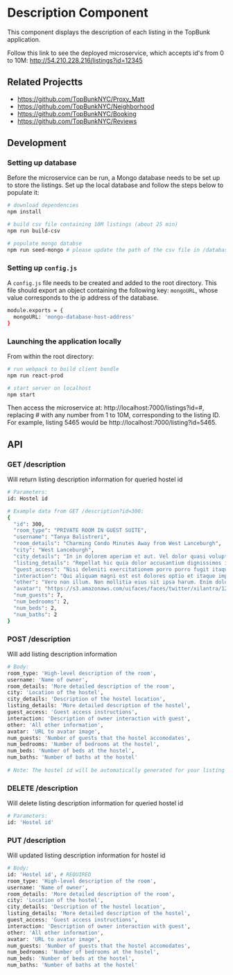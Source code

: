 # Description Component
This component displays the description of each listing in the TopBunk application.

Follow this link to see the deployed microservice, which accepts id's from 0 to 10M: http://54.210.228.216/listings?id=12345

## Related Projectts

  - https://github.com/TopBunkNYC/Proxy_Matt
  - https://github.com/TopBunkNYC/Neighborhood
  - https://github.com/TopBunkNYC/Booking
  - https://github.com/TopBunkNYC/Reviews

## Development

### Setting up database
Before the microservice can be run, a Mongo database needs to be set up to store the listings. Set up the local database and follow the steps below to populate it:

```sh
# download dependencies
npm install

# build csv file containing 10M listings (about 25 min)
npm run build-csv

# populate mongo databse
npm run seed-mongo # please update the path of the csv file in /database/mongoInit.sh to the location of your file
```

### Setting up `config.js`
A `config.js` file needs to be created and added to the root directory. This file should export an object containing the following key: `mongoURL`, whose value corresponds to the ip address of the database.

```sh
module.exports = {
  mongoURL: 'mongo-database-host-address'
}
```

### Launching the application locally
From within the root directory:

```sh
# run webpack to build client bundle
npm run react-prod

# start server on localhost
npm start
```

Then access the microservice at: http://localhost:7000/listings?id=#, replacing # with any number from 1 to 10M, corresponding to the listing ID. For example, listing 5465 would be http://localhost:7000/listing?id=5465.

## API

### GET /description
Will return listing description information for queried hostel id

```sh
# Parameters:
id: Hostel id
```

```sh
# Example data from GET /description?id=300:
{
  "id": 300,
  "room_type": "PRIVATE ROOM IN GUEST SUITE",
  "username": "Tanya Balistreri",
  "room_details": "Charming Condo Minutes Away from West Lanceburgh",
  "city": "West Lanceburgh",
  "city_details": "In in dolorem aperiam et aut. Vel dolor quasi voluptas voluptatum velit iure quia. Rerum commodi officiis. Sit rerum ut dolor ducimus quia. Tempora molestias maxime minima consequuntur voluptas. Laboriosam aut sint nobis eligendi aut illo pariatur. Corrupti tenetur natus. Minus vel possimus numquam officia rerum quasi. Harum molestiae qui et cum qui adipisci repellat delectus dolor. Laudantium voluptates minima suscipit non qui laudantium dolorem eum.",
  "listing_details": "Repellat hic quia dolor accusantium dignissimos in. Doloribus in officiis sed mollitia commodi. Aut ut consectetur. Ut modi aspernatur voluptatem aliquam. Magnam in sint labore labore architecto quam. Sed vero maxime a fugit odit est corrupti rerum omnis. Aut officia voluptatem. Aut quia impedit et et cupiditate occaecati. Quam deserunt consequuntur vel. Alias quia et facere inventore. Vel qui voluptatibus similique ea aut reprehenderit rem reprehenderit.",
  "guest_access": "Nisi deleniti exercitationem porro porro fugit itaque. Adipisci saepe rem nulla iste laborum officiis. Illo exercitationem numquam quos autem qui. A eius quaerat sed. Vero tempora inventore unde et temporibus illum pariatur incidunt eos. Dolore non natus aut corporis libero itaque voluptates et. Et eos et eum aut quasi molestiae vel laboriosam cumque. Qui voluptatibus voluptas qui. Veniam ipsam tempora.",
  "interaction": "Qui aliquam magni est est dolores optio et itaque impedit. Recusandae in et laboriosam voluptatem reiciendis sed quo itaque qui. Incidunt vel deleniti labore cupiditate. Voluptas eveniet delectus architecto doloribus et sed. Odit nisi incidunt vero vero. Quos ullam quia voluptates incidunt quos vel voluptas ad necessitatibus. Nemo at ea excepturi est fuga earum.",
  "other": "Vero non illum. Non mollitia eius sit ipsa harum. Enim doloremque ipsam. Dolorem enim perspiciatis et possimus cupiditate dolores. Quia quisquam maxime ipsum rerum corrupti. Autem autem nesciunt fuga beatae exercitationem quam eos commodi. Minima dolores sed reprehenderit. Et quos sit inventore ad nobis.",
  "avatar": "https://s3.amazonaws.com/uifaces/faces/twitter/xilantra/128.jpg",
  "num_guests": 7,
  "num_bedrooms": 2,
  "num_beds": 2,
  "num_baths": 2
}
```
    
### POST /description
Will add listing description information

```sh
# Body:
room_type: 'High-level description of the room',
username: 'Name of owner',
room_details: 'More detailed description of the room',
city: 'Location of the hostel',
city_details: 'Description of the hostel location',
listing_details: 'More detailed description of the hostel',
guest_access: 'Guest access instructions',
interaction: 'Description of owner interaction with guest',
other: 'All other information',
avatar: 'URL to avatar image',
num_guests: 'Number of guests that the hostel accomodates',
num_bedrooms: 'Number of bedrooms at the hostel',
num_beds: 'Number of beds at the hostel',
num_baths: 'Number of baths at the hostel'
    
# Note: The hostel id will be automatically generated for your listing
```

### DELETE /description
Will delete listing description information for queried hostel id

```sh
# Parameters:
id: 'Hostel id'
```
    
### PUT /description
Will updated listing description information for hostel id

```sh
# Body:
id: 'Hostel id', # REQUIRED
room_type: 'High-level description of the room',
username: 'Name of owner',
room_details: 'More detailed description of the room',
city: 'Location of the hostel',
city_details: 'Description of the hostel location',
listing_details: 'More detailed description of the hostel',
guest_access: 'Guest access instructions',
interaction: 'Description of owner interaction with guest',
other: 'All other information',
avatar: 'URL to avatar image',
num_guests: 'Number of guests that the hostel accomodates',
num_bedrooms: 'Number of bedrooms at the hostel',
num_beds: 'Number of beds at the hostel',
num_baths: 'Number of baths at the hostel'
```
